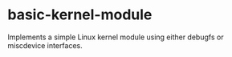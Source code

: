 # basic-kernel-module

Implements a simple Linux kernel module using either debugfs or miscdevice interfaces.
